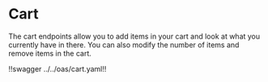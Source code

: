 # Cart

The cart endpoints allow you to add items in your cart and look at what you currently have in there. You can also modify the number of items and remove items in the cart.

!!swagger ../../oas/cart.yaml!!
